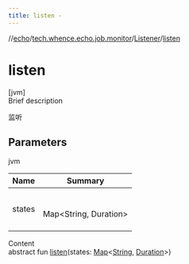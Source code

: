 ```yaml
---
title: listen -
---
```

//[echo](../../index.md)/[tech.whence.echo.job.monitor](../index.md)/[Listener](index.md)/[listen](listen.md)



# listen  
[jvm]  
Brief description  


监听



## Parameters  
  
jvm  
  
|  Name|  Summary| 
|---|---|
| states| <br><br>Map<String, Duration><br><br>
  
  
Content  
abstract fun [listen](listen.md)(states: [Map](https://kotlinlang.org/api/latest/jvm/stdlib/kotlin.collections/-map/index.html)<[String](https://kotlinlang.org/api/latest/jvm/stdlib/kotlin/-string/index.html), [Duration](https://docs.oracle.com/javase/8/docs/api/java/time/Duration.html)>)  



